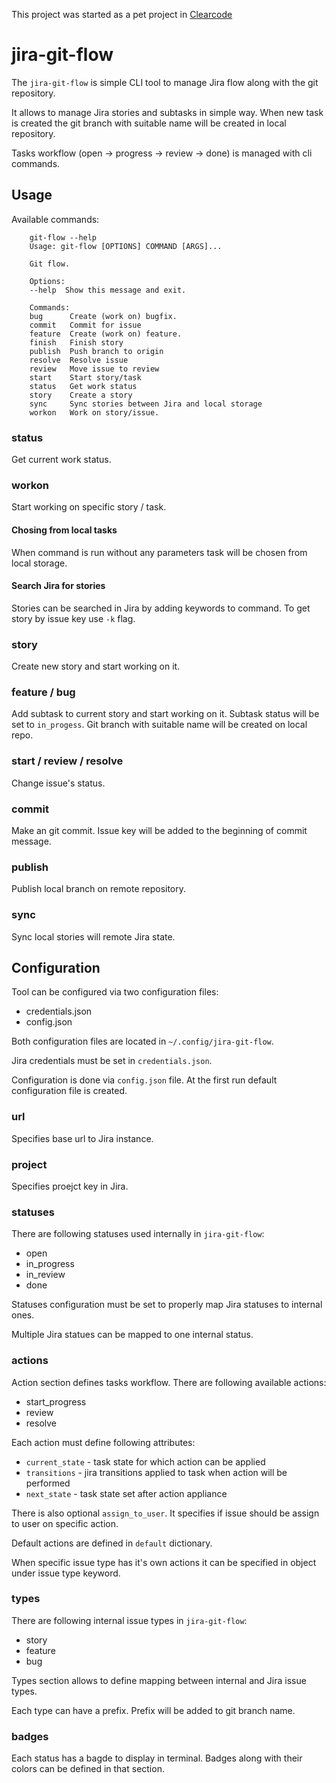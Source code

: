 This project was started as a pet project in [Clearcode](https://github.com/ClearcodeHQ/jira-git-flow)

# jira-git-flow

The `jira-git-flow` is simple CLI tool to manage Jira flow along with
the git repository.

It allows to manage Jira stories and subtasks in simple way.
When new task is created the git branch with suitable name will be created
in local repository.

Tasks workflow (open -> progress -> review -> done) is managed with cli
commands.

## Usage

Available commands:

````
    git-flow --help
    Usage: git-flow [OPTIONS] COMMAND [ARGS]...

    Git flow.

    Options:
    --help  Show this message and exit.

    Commands:
    bug      Create (work on) bugfix.
    commit   Commit for issue
    feature  Create (work on) feature.
    finish   Finish story
    publish  Push branch to origin
    resolve  Resolve issue
    review   Move issue to review
    start    Start story/task
    status   Get work status
    story    Create a story
    sync     Sync stories between Jira and local storage
    workon   Work on story/issue.
````

### status

Get current work status.

### workon

Start working on specific story / task.

#### Chosing from local tasks

When command is run without any parameters task will be chosen from local
storage.

#### Search Jira for stories

Stories can be searched in Jira by adding keywords to command.
To get story by issue key use `-k` flag.

### story

Create new story and start working on it.

### feature / bug

Add subtask to current story and start working on it.
Subtask status will be set to `in_progess`. Git branch with suitable
name will be created on local repo.

### start / review / resolve

Change issue's status.

### commit

Make an git commit. Issue key will be added to the beginning of commit message.

### publish

Publish local branch on remote repository.

### sync

Sync local stories will remote Jira state.

## Configuration

Tool can be configured via two configuration files:

* credentials.json
* config.json

Both configuration files are located in `~/.config/jira-git-flow`.

Jira credentials must be set in `credentials.json`.

Configuration is done via `config.json` file. At the first run default
configuration file is created.

### url

Specifies base url to Jira instance.

### project

Specifies proejct key in Jira.

### statuses

There are following statuses used internally in `jira-git-flow`:

* open
* in_progress
* in_review
* done

Statuses configuration must be set to properly map
Jira statuses to internal ones.

Multiple Jira statues can be mapped to one internal status.

### actions

Action section defines tasks workflow.
There are following available actions:

* start_progress
* review
* resolve

Each action must define following attributes:

* `current_state` - task state for which action can be applied
* `transitions` - jira transitions applied to task when action will be performed
* `next_state` - task state set after action appliance

There is also optional `assign_to_user`. It specifies if issue should be assign to user on specific action.

Default actions are defined in `default` dictionary.

When specific issue type has it's own actions it can be specified in object
under issue type keyword.

### types
There are following internal issue types in `jira-git-flow`:

* story
* feature
* bug

Types section allows to define mapping between internal and Jira issue types.

Each type can have a prefix. Prefix will be added to git branch name.

### badges

Each status has a bagde to display in terminal.
Badges along with their colors can be defined in that section.
